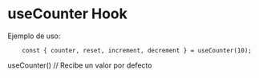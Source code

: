 # useCounter Hook


Ejemplo de uso:
```
    const { counter, reset, increment, decrement } = useCounter(10);
```

useCounter() // Recibe un valor por defecto